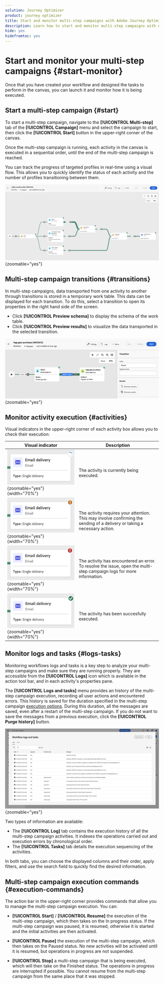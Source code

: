 ```yaml
---
solution: Journey Optimizer
product: journey optimizer
title: Start and monitor multi-step campaigns with Adobe Journey Optimizer
description: Learn how to start and monitor multi-step campaigns with Adobe Journey Optimizer
hide: yes
hidefromtoc: yes
---
```

# Start and monitor your multi-step campaigns {#start-monitor}

Once that you have created your workflow and designed the tasks to perform in the canvas, you can launch it and monitor how it is being executed. 

## Start a multi-step campaign {#start}

To start a multi-step campaign, navigate to the **[!UICONTROL Multi-step]** tab of the **[!UICONTROL Campaign]** menu and select the campaign to start, then click the **[!UICONTROL Start]** button in the upper-right corner of the canvas.

Once the  multi-step campaign is running, each activity in the canvas is executed in a sequential order, until the end of the  multi-step campaign is reached.

You can track the progress of targeted profiles in real-time using a visual flow. This allows you to quickly identify the status of each activity and the number of profiles transitioning between them.

![](assets/workflow-execution.png){zoomable="yes"}

## Multi-step campaign transitions {#transitions}

In  multi-step campaigns, data transported from one activity to another through transitions is stored in a temporary work table. This data can be displayed for each transition. To do this, select a transition to open its properties in the right hand side of the screen.

* Click **[!UICONTROL Preview schema]** to display the schema of the work table.
* Click **[!UICONTROL Preview results]** to visualize the data transported in the selected transition.

![](assets/transition.png){zoomable="yes"}

## Monitor activity execution {#activities}

Visual indicators in the upper-right corner of each activity box allows you to check their execution:

|Visual indicator | Description | 
|-----|------------|
|![](assets/activity-status-pending.png){zoomable="yes"}{width="70%"}| The activity is currently being executed. |
|![](assets/activity-status-orange.png){zoomable="yes"}{width="70%"}| The activity requires your attention. This may involve confirming the sending of a delivery or taking a necessary action. |
|![](assets/activity-status-red.png){zoomable="yes"}{width="70%"}|The activity has encountered an error. To resolve the issue, open the  multi-step campaign logs for more information.|
|![](assets/activity-status-green.png){zoomable="yes"}{width="70%"}|The activity has been succesfully executed. | 

## Monitor logs and tasks {#logs-tasks}

Monitoring workflows logs and tasks is a key step to analyze your  multi-step campaigns and make sure they are running properly. They are accessible from the **[!UICONTROL Logs]** icon which is available in the action tool bar, and in each activity's properties pane.

The **[!UICONTROL Logs and tasks]** menu provides an history of the  multi-step campaign execution, recording all user actions and encountered errors. This history is saved for the duration specified in the  multi-step campaign [execution options](workflow-settings.md). During this duration, all the messages are saved, even after a restart of the  multi-step campaign. If you do not want to save the messages from a previous execution, click the **[!UICONTROL Purge history]** button.

![](assets/workflow-logs.png){zoomable="yes"}

Two types of information are available:

* The **[!UICONTROL Log]** tab contains the execution history of all the  multi-step campaign activities. It indexes the operations carried out and execution errors by chronological order.
* The **[!UICONTROL Tasks]** tab details the execution sequencing of the activities. 

In both tabs, you can choose the displayed columns and their order, apply filters, and use the search field to quickly find the desired information.

## Multi-step campaign execution commands {#execution-commands}

The action bar in the upper-right corner provides commands that allow you to manage the  multi-step campaign execution. You can:

* **[!UICONTROL Start]** / **[!UICONTROL Resume]** the execution of the   multi-step campaign, which then takes on the In progress status. If the  multi-step campaign was paused, it is resumed, otherwise it is started and the initial activities are then activated.

* **[!UICONTROL Pause]** the execution of the  multi-step campaign, which then takes on the Paused status. No new activities will be activated until it is resumed, but operations in progress are not suspended.

* **[!UICONTROL Stop]** a  multi-step campaign that is being executed, which will then take on the Finished status. The operations in progress are interrupted if possible. You cannot resume from the  multi-step campaign from the same place that it was stopped.
